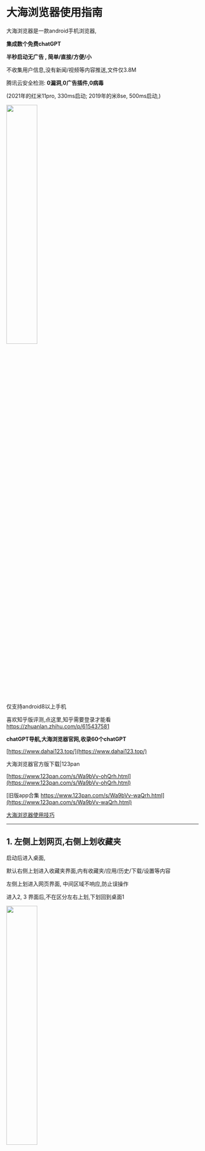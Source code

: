 # 大海浏览器使用指南

大海浏览器是一款android手机浏览器,

**集成数个免费chatGPT**

**半秒启动无广告 , 简单/直接/方便/小**

不收集用户信息,没有新闻/视频等内容推送,文件仅3.8M

腾讯云安全检测: **0漏洞,0广告插件,0病毒**

(2021年的红米11pro, 330ms启动; 2019年的米8se, 500ms启动,)

<div align="left"><img src="https://cdn.dahai123.top/dhb/pic/1_10_2_540t.jpg" width="40%"></div>
仅支持android8以上手机

喜欢知乎版评测,点这里,知乎需要登录才能看
https://zhuanlan.zhihu.com/p/615437581


>

**chatGPT导航,大海浏览器官网,收录60个chatGPT**

[https://www.dahai123.top/](https://www.dahai123.top/)


大海浏览器官方版下载|123pan

[https://www.123pan.com/s/Wa9bVv-ohQrh.html](https://www.123pan.com/s/Wa9bVv-ohQrh.html)

[旧版app合集 https://www.123pan.com/s/Wa9bVv-waQrh.html](https://www.123pan.com/s/Wa9bVv-waQrh.html)

[大海浏览器使用技巧](https://gitee.com/boomer001/dahai-browser/blob/master/skill.md#%E5%A4%A7%E6%B5%B7%E6%B5%8F%E8%A7%88%E5%99%A8%E4%BD%BF%E7%94%A8%E6%8A%80%E5%B7%A7)

*****

## 1. 左侧上划网页,右侧上划收藏夹

启动后进入桌面,

默认右侧上划进入收藏夹界面,内有收藏夹/应用/历史/下载/设置等内容

左侧上划进入网页界面, 中间区域不响应,防止误操作

进入2, 3 界面后,不在区分左右上划,下划回到桌面1

<div align="left"><img src="https://cdn.dahai123.top/dhb/pic/1-6-1.jpg" width="40%"></div>

*****
## 2. 第二桌面

**支持多桌面,桌面可添加app快捷/微件/网页快捷/合并文件夹**

<div align="left"><img src="https://cdn.dahai123.top/dhb/pic/6-3.jpg" width="40%"></div>

>

桌面仅放几个常用的app快捷,常访问的网站

摆脱密密麻麻的系统桌面,避免不想卸载又不想整理的烦恼

两个文件夹也能合并为一个, 4宫格/9宫格自动切换,快速整理桌面

app快捷一键返回,比如一键返回微信,名称能编辑

可以添加天气等微件

可以添加网页快捷到桌面, 名称能编辑

文件夹容量可以设置, 目前最大81

<div align="left"><img src="https://cdn.dahai123.top/dhb/pic/5-2.jpg" width="40%"></div>

>

一键打开文件夹内所有网页

本人就将常看网页放到一个文件夹内,一次打开全部.(文件夹内app只能打开最后一个,android系统的限制)

<div align="left"><img src="https://cdn.dahai123.top/dhb/pic/2-5.jpg" width="40%"></div>

*****

## 3. 网页浏览

默认上次未正常关闭的网页(例如app被杀),会在本次打开app后自动打开

**恢复已关**: 默认每次打开3个最近关闭的网页

<div align="left"><img src="https://cdn.dahai123.top/dhb/pic/3-3_1080.jpg" width="40%"></div>

*****

## 4. 无图模式--屏蔽网页广告

无图模式有2种

4.1 **全局无图**：任何网页都无图

4.2 **此网站无图**: 网页所在的网站无图, 这网站的网页都无图浏览, 可以编辑网址保存

4.3 **仅本页有图**: 网页无图后, 临时看看页面的图片

过去无图模式可以节约流量,

而现在有些网页不断跳图(含弹窗广告),遮挡文字,影响阅读. 无图后,图片区域是透明的,不再遮挡

腾讯x5内核无图模式是失效的, 无图模式自动切换到android系统浏览器内核

<div align="left"><img src="https://cdn.dahai123.top/dhb/pic/4-3_800.jpg" width="40%"></div>

****

## 5. 腾讯云安全检测: 0漏洞,0广告插件,0病毒


<div align="left"><img src="https://cdn.dahai123.top/dhb/pic/1.1.8.png" width="40%"></div>


## 6. 不窥探个人隐私
不窥探个人隐私

只请求一个存储权限,因为有下载功能

不获取用户手机设备信息(IMEI、OAID、IMSI、MAC等信息).

读取应用列表只为了显示,保存在用户本机,不上传到网络

仅使用腾讯X浏览器内核,腾讯bugly收集崩溃日志,再无其他第三方SDK,不会被其他第三方SDK个人信息

应用市场里随便一个APP,索要的权限,收集的用户信息,都比大海浏览器多

****

## 7. 锁定/解锁屏幕(since:1.2.18)

	桌面长按弹出菜单,锁定屏幕后,桌面图标不能移动;

<div align="left"><img src="	https://cdn.dahai123.top/dhb/pic/sdpm_t.png" width="40%"></div>


****

## 8. 付费模式

> 付费用户,优惠期**2年9.9元** ,桌面布局M\*N不限,文件夹容量最大可达81,桌面可有多页.

> 普通用户不用登录注册,2个月试用期,功能和付费用户一样. 之后,桌面布局5*7,文件夹容量9,桌面仅1页

> 普通用户/收费用户都没有广告

****

## 8. 国内应用市场对个人APP开发者友好度评测
记录一下自己上架的经历:

https://gitee.com/boomer001/dahai-browser/blob/master/app-market-evaluate.md


 
